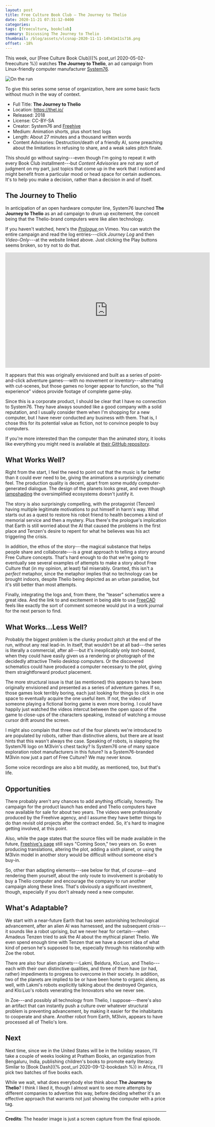 ```yaml
---
layout: post
title: Free Culture Book Club — The Journey to Thelio
date: 2020-11-21 07:31:12-0400
categories:
tags: [freeculture, bookclub]
summary: Discussing The Journey to Thelio
thumbnail: /blog/assets/vlcsnap-2020-11-11-14h41m11s716.png
offset: -18%
---
```


This week, our [Free Culture Book Club]({% post_url 2020-05-02-freeculture %}) watches **The Journey to Thelio**, an ad campaign from Linux-friendly computer manufacturer [System76](https://system76.com/).

![On the run](/blog/assets/vlcsnap-2020-11-11-14h41m11s716.png "On the run")

To give this series some sense of organization, here are some basic facts without much in the way of context.

 * Full Title:  **The Journey to Thelio**
 * Location:  <https://thel.io/>
 * Released:  2018
 * License:  CC-BY-SA
 * Creator:  System76 and [Freehive](https://freehive.com/)
 * Medium:  Animation shorts, plus short text logs
 * Length:  About 27 minutes and a thousand written words
 * Content Advisories:  Destruction/death of a friendly AI, some preaching about the limitations in refusing to share, and a weak sales pitch finale.

This should go without saying---even though I'm going to repeat it with every Book Club installment---but *Content Advisories* are not any sort of judgment on my part, just topics that come up in the work that I noticed and might benefit from a particular mood or head space for certain audiences.  It's to help you make a decision, rather than a decision in and of itself.

## The Journey to Thelio

In anticipation of an open hardware computer line, System76 launched **The Journey to Thelio** as an ad campaign to drum up excitement, the conceit being that the Thelio-brand computers were like alien technology.

If you haven't watched, here's the [*Prologue* <i class="fab fa-vimeo"></i>](https://vimeo.com/289974344) on Vimeo.  You can watch the entire campaign and read the log entries---click *Journey Log* and then *Video-Only*---at the website linked above.  Just clicking the Play buttons seems broken, so try not to do that.

<iframe
  src="https://player.vimeo.com/video/289974344?color=00b18e&title=0&byline=0&portrait=0"
  width="640"
  height="360"
  frameborder="0"
  allow="fullscreen"
  allowfullscreen
>
</iframe>

It appears that this was originally envisioned and built as a series of point-and-click adventure games---with no movement or inventory---alternating with cut-scenes, but those games no longer appear to function, so the "full experience" videos provide footage of complete game-play.

Since this is a corporate product, I should be clear that I have no connection to System76.  They have always sounded like a good company with a solid reputation, and I usually consider them when I'm shopping for a new computer, but I have never conducted any business with them.  That is, I chose this for its potential value as fiction, not to convince people to buy computers.

If you're more interested than the computer than the animated story, it looks like everything you might need is available at [their GitHub repository](https://github.com/system76/thelio/).

## What Works Well?

Right from the start, I feel the need to point out that the music is far better than it could ever need to be, giving the animations a surprisingly cinematic feel.  The production quality is decent, apart from some muddy computer-generated dialogue.  The design of the planets looks great, and even though [lampshading](https://tvtropes.org/pmwiki/pmwiki.php/Main/LampshadeHanging) the oversimplified ecosystems doesn't justify it.

The story is also surprisingly compelling, with the protagonist (Tenzen) having multiple legitimate motivations to put himself in harm's way.  What starts out as a quest to restore his robot friend to health becomes a kind of memorial service and then a mystery.  Plus there's the prologue's implication that Earth is still worried about the AI that caused the problems in the first place and Tenzen's desire to repent for what he believes was his act triggering the crisis.

In addition, the ethos of the story---the magical substance that helps people share and collaborate---is a great approach to telling a story around Free Culture concepts.  That's hard enough to do that we're going to eventually see several examples of attempts to make a story about Free Culture that (in my opinion, at least) fail miserably.  Granted, this isn't a *perfect* metaphor, since the metaphor implies that no technology can be brought indoors, despite Thelio being depicted as an urban paradise, but it's still better than most attempts.

Finally, integrating the logs and, from there, the "teaser" schematics were a great idea.  And the link to and excitement in being able to use [FreeCAD](https://www.freecadweb.org/) feels like exactly the sort of comment someone would put in a work journal for the next person to find.

## What Works...Less Well?

Probably the biggest problem is the clunky product pitch at the end of the run, without any real lead-in.  In itself, that wouldn't be at all bad---the series is literally a commercial, after all---but it's inexplicably only *text-based*, when they could have easily given us a rendering or photograph of the decidedly attractive Thelio desktop computers.  Or the discovered schematics could have produced a computer necessary to the plot, giving them straightforward product placement.

The more structural issue is that (as mentioned) this appears to have been originally envisioned and presented as a series of adventure games.  If so, those games look terribly boring, each just looking for things to click in one space to eventually acquire the one useful item.  If not, the video of someone playing a fictional boring game is even more boring.  I could have happily just watched the videos intercut between the open space of the game to close-ups of the characters speaking, instead of watching a mouse cursor drift around the screen.

I might also complain that three out of the four planets we're introduced to are populated by robots, rather than distinctive aliens, but there are at least hints that this wasn't always the case.  Speaking of robots, is slapping the System76 logo on M3lvin's chest tacky?  Is System76 one of many space exploration robot manufacturers in this future?  Is a System76-branded M3lvin now just a part of Free Culture?  We may never know.

Some voice recordings are also a bit muddy, as mentioned, too, but that's life.

## Opportunities

There probably aren't any chances to add anything officially, honestly.  The campaign for the product launch has ended and Thelio computers have now available for sale for about two years.  The videos were professionally produced by the Freehive agency, and I assume they have better things to do than revisit old projects after the contract ended.  So, it's hard to imagine getting involved, at this point.

Also, while the page states that the source files will be made available in the future, [Freehive's page](https://thelio.freehive.com/) still says "Coming Soon," two years on.  So even producing translations, altering the plot, adding a sixth planet, or using the M3lvin model in another story would be difficult without someone else's buy-in.

So, other than adapting elements---see below for that, of course---and rendering them yourself, about the only route to involvement is probably to buy a Thelio computer and encourage the company to run another campaign along these lines.  That's obviously a significant investment, though, especially if you don't already need a new computer.

## What's Adaptable?

We start with a near-future Earth that has seen astonishing technological advancement, after an alien AI was harnessed, and the subsequent crisis---it sounds like a robot uprising, but we never hear for certain---when Amadeus Tenzen tried to ask the AI about the mythical planet Thelio.  We even spend enough time with Tenzen that we have a decent idea of what kind of person he's supposed to be, especially through his relationship with Zoe the robot.

There are also four alien planets---Lakmi, Beldura, Klo:Luo, and Thelio---each with their own distinctive qualities, and three of them have (or had, rather) impediments to progress to overcome in their society.  In addition, two of the planets are implied to be or have been home to organic aliens, as well, with Lakmi's robots explicitly talking about the destroyed Organics, and Klo:Luo's robots venerating the Innovators who we never see.

In Zoe---and possibly all technology from Thelio, I suppose---there's also an artifact that can instantly push a culture over whatever structural problem is preventing advancement, by making it easier for the inhabitants to cooperate and share.  Another robot from Earth, M3lvin, appears to have processed all of Thelio's lore.

## Next

Next time, since we in the United States will be in the holiday season, I'll take a couple of weeks looking at Pratham Books, an organization from Bengaluru, India, publishing children's books to promote early literacy.  Similar to [Book Dash]({% post_url 2020-09-12-bookdash %}) in Africa, I'll pick two batches of five books each.

While we wait, what does everybody else think about **The Journey to Thelio**?  I think I liked it, though I almost want to see more attempts by different companies to advertise this way, before deciding whether it's an effective approach that warrants not just showing the computer with a price tag.

* * *

**Credits**:  The header image is just a screen capture from the final episode.
